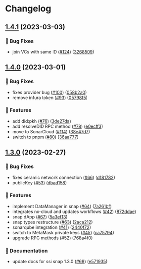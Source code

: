 # Changelog

## [1.4.1](https://github.com/blockchain-lab-um/ssi-snap/compare/ssi-snap-v1.4.0...ssi-snap-v1.4.1) (2023-03-03)


### :bug: Bug Fixes

* join VCs with same ID ([#124](https://github.com/blockchain-lab-um/ssi-snap/issues/124)) ([3268509](https://github.com/blockchain-lab-um/ssi-snap/commit/32685096cd93bdd372f5593e3a91b1e6b4e91263))

## [1.4.0](https://github.com/blockchain-lab-um/ssi-snap/compare/ssi-snap-v1.3.0...ssi-snap-v1.4.0) (2023-03-01)


### :bug: Bug Fixes

* fixes provider bug ([#100](https://github.com/blockchain-lab-um/ssi-snap/issues/100)) ([058b2a0](https://github.com/blockchain-lab-um/ssi-snap/commit/058b2a000da1fa6cb90047913076949bbc3258e4))
* remove infura token ([#93](https://github.com/blockchain-lab-um/ssi-snap/issues/93)) ([05798f5](https://github.com/blockchain-lab-um/ssi-snap/commit/05798f5fd22fca36ffe4b30d276b2957e4772bfe))


### :rocket: Features

* add did:pkh ([#76](https://github.com/blockchain-lab-um/ssi-snap/issues/76)) ([3de27da](https://github.com/blockchain-lab-um/ssi-snap/commit/3de27da93fa6fd2597bd526728965bb40b404920))
* add resolveDID RPC method ([#78](https://github.com/blockchain-lab-um/ssi-snap/issues/78)) ([e0ecff3](https://github.com/blockchain-lab-um/ssi-snap/commit/e0ecff3ad13aebe5cfe70130786544bcd8f027c4))
* move to SonarCloud ([#114](https://github.com/blockchain-lab-um/ssi-snap/issues/114)) ([38e47d7](https://github.com/blockchain-lab-um/ssi-snap/commit/38e47d70f2b080a277aa75a54bdba282cb11863e))
* switch to pnpm ([#80](https://github.com/blockchain-lab-um/ssi-snap/issues/80)) ([36aa777](https://github.com/blockchain-lab-um/ssi-snap/commit/36aa7772631c8785f527aa15af8e1591611f043f))

## [1.3.0](https://github.com/blockchain-lab-um/ssi-snap/compare/ssi-snap-v1.2.2...ssi-snap-v1.3.0) (2023-02-27)


### :bug: Bug Fixes

* fixes ceramic network connection ([#66](https://github.com/blockchain-lab-um/ssi-snap/issues/66)) ([d181782](https://github.com/blockchain-lab-um/ssi-snap/commit/d181782927626515a1bf9afc87906f128e8b7ebc))
* publicKey ([#53](https://github.com/blockchain-lab-um/ssi-snap/issues/53)) ([dbad158](https://github.com/blockchain-lab-um/ssi-snap/commit/dbad1584fa0e6548f1dc8b7aae0a26104feea24f))


### :rocket: Features

* implement DataManager in snap ([#64](https://github.com/blockchain-lab-um/ssi-snap/issues/64)) ([7a261bf](https://github.com/blockchain-lab-um/ssi-snap/commit/7a261bfb2c25c97a8190c0e2f77d329d2fa58ecd))
* integrates nx-cloud and updates workflows ([#42](https://github.com/blockchain-lab-um/ssi-snap/issues/42)) ([872ddae](https://github.com/blockchain-lab-um/ssi-snap/commit/872ddae33d76db8e37f28bb0d29b0cd7f8c7f07c))
* snap dApp ([#67](https://github.com/blockchain-lab-um/ssi-snap/issues/67)) ([5a3ef13](https://github.com/blockchain-lab-um/ssi-snap/commit/5a3ef1370fe870dc297a9e799f692bdf717e6d1e))
* snap types restructure ([#63](https://github.com/blockchain-lab-um/ssi-snap/issues/63)) ([2aca212](https://github.com/blockchain-lab-um/ssi-snap/commit/2aca2129ae8815e14c3d8bdc123fd64fff0bb94a))
* sonarqube integration ([#41](https://github.com/blockchain-lab-um/ssi-snap/issues/41)) ([2440f72](https://github.com/blockchain-lab-um/ssi-snap/commit/2440f72222fce8ba11448a83043ac76ff9a73c62))
* switch to MetaMask private keys ([#45](https://github.com/blockchain-lab-um/ssi-snap/issues/45)) ([ca75794](https://github.com/blockchain-lab-um/ssi-snap/commit/ca757948b835c8fee727b6c490a1beac42296216))
* upgrade RPC methods ([#52](https://github.com/blockchain-lab-um/ssi-snap/issues/52)) ([768a4f0](https://github.com/blockchain-lab-um/ssi-snap/commit/768a4f0fa9f861df2545abdccc1f92cf6e699d6b))


### :page_with_curl: Documentation

* update docs for ssi snap 1.3.0 ([#68](https://github.com/blockchain-lab-um/ssi-snap/issues/68)) ([e571935](https://github.com/blockchain-lab-um/ssi-snap/commit/e571935111e69b97026b0ab811e22ff038a6535e))
